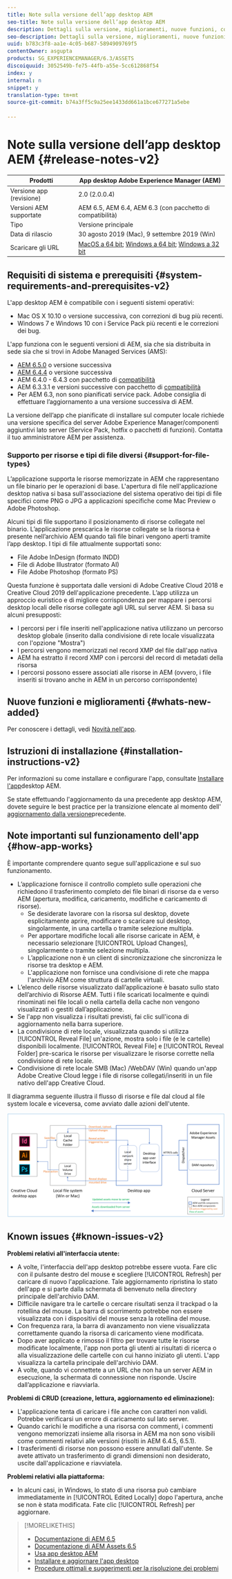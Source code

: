```yaml
---
title: Note sulla versione dell’app desktop AEM
seo-title: Note sulla versione dell’app desktop AEM
description: Dettagli sulla versione, miglioramenti, nuove funzioni, compatibilità e collegamenti per il download dell’app desktop AEM v1.x.
seo-description: Dettagli sulla versione, miglioramenti, nuove funzioni, compatibilità e collegamenti per il download dell’app desktop AEM v1.x.
uuid: b783c3f8-aa1e-4c05-b687-5894909769f5
contentOwner: asgupta
products: SG_EXPERIENCEMANAGER/6.3/ASSETS
discoiquuid: 3052549b-fe75-44fb-a55e-5cc612868f54
index: y
internal: n
snippet: y
translation-type: tm+mt
source-git-commit: b74a3ff5c9a25ee1433dd661a1bce677271a5ebe

---
```



# Note sulla versione dell’app desktop AEM {#release-notes-v2}

| Prodotti | App desktop Adobe Experience Manager (AEM) |
|---------------|--------------------------------------------------------------------|
| Versione app (revisione) | 2.0 (2.0.0.4) |
| Versioni AEM supportate | AEM 6.5, AEM 6.4, AEM 6.3 (con pacchetto di compatibilità) |
| Tipo | Versione principale |
| Data di rilascio | 30 agosto 2019 (Mac), 9 settembre 2019 (Win) |
| Scaricare gli URL | [MacOS a 64 bit](https://download.macromedia.com/aem-assets-companion-app/aem-desktop-osx-2.0.0.4.dmg); [Windows a 64 bit](https://download.macromedia.com/aem-assets-companion-app/aem-desktop-win64-2.0.0.4.exe); [Windows a 32 bit](https://download.macromedia.com/aem-assets-companion-app/aem-desktop-win32-2.0.0.4.exe) |

## Requisiti di sistema e prerequisiti {#system-requirements-and-prerequisites-v2}

L'app desktop AEM è compatibile con i seguenti sistemi operativi:

* Mac OS X 10.10 o versione successiva, con correzioni di bug più recenti.
* Windows 7 e Windows 10 con i Service Pack più recenti e le correzioni dei bug.

L'app funziona con le seguenti versioni di AEM, sia che sia distribuita in sede sia che si trovi in Adobe Managed Services (AMS):

* [AEM 6.5.0](https://helpx.adobe.com/experience-manager/6-5/release-notes.html) o versione successiva
* [AEM 6.4.4](https://helpx.adobe.com/experience-manager/6-4/release-notes/sp-release-notes.html) o versione successiva
* AEM 6.4.0 - 6.4.3 con pacchetto di [compatibilità](https://www.adobeaemcloud.com/content/marketplace/marketplaceProxy.html?packagePath=/content/companies/public/adobe/packages/cq640/featurepack/adobe-asset-link-support)
* AEM 6.3.3.1 e versioni successive con pacchetto di [compatibilità](https://www.adobeaemcloud.com/content/marketplace/marketplaceProxy.html?packagePath=/content/companies/public/adobe/packages/cq640/featurepack/adobe-asset-link-support)
* Per AEM 6.3, non sono pianificati [](https://helpx.adobe.com/experience-manager/maintenance-releases-roadmap.html)service pack. Adobe consiglia di effettuare l’aggiornamento a una versione successiva di AEM.

La versione dell’app che pianificate di installare sul computer locale richiede una versione specifica del server Adobe Experience Manager/componenti aggiuntivi lato server (Service Pack, hotfix o pacchetti di funzioni). Contatta il tuo amministratore AEM per assistenza.

### Supporto per risorse e tipi di file diversi {#support-for-file-types}

L’applicazione supporta le risorse memorizzate in AEM che rappresentano un file binario per le operazioni di base. L'apertura di file nell'applicazione desktop nativa si basa sull'associazione del sistema operativo dei tipi di file specifici come PNG o JPG a applicazioni specifiche come Mac Preview o Adobe Photoshop.

Alcuni tipi di file supportano il posizionamento di risorse collegate nel binario. L’applicazione prescarica le risorse collegate se la risorsa è presente nell’archivio AEM quando tali file binari vengono aperti tramite l’app desktop. I tipi di file attualmente supportati sono:

* File Adobe InDesign (formato INDD)
* File di Adobe Illustrator (formato AI)
* File Adobe Photoshop (formato PS)

Questa funzione è supportata dalle versioni di Adobe Creative Cloud 2018 e Creative Cloud 2019 dell'applicazione precedente. L’app utilizza un approccio euristico e di migliore corrispondenza per mappare i percorsi desktop locali delle risorse collegate agli URL sul server AEM. Si basa su alcuni presupposti:

* I percorsi per i file inseriti nell'applicazione nativa utilizzano un percorso desktop globale (inserito dalla condivisione di rete locale visualizzata con l'opzione "Mostra")
* I percorsi vengono memorizzati nel record XMP del file dall'app nativa
* AEM ha estratto il record XMP con i percorsi del record di metadati della risorsa
* I percorsi possono essere associati alle risorse in AEM (ovvero, i file inseriti si trovano anche in AEM in un percorso corrispondente)

## Nuove funzioni e miglioramenti {#whats-new-added}

Per conoscere i dettagli, vedi [Novità nell'app](introduction.md#whats-new-v2).

## Istruzioni di installazione {#installation-instructions-v2}

Per informazioni su come installare e configurare l'app, consultate [Installare l'app](install-upgrade.md)desktop AEM.

Se state effettuando l'aggiornamento da una precedente app desktop AEM, dovete seguire le best practice per la transizione elencate al momento dell' [aggiornamento dalla versione](install-upgrade.md#upgrade-from-previous-version)precedente.

## Note importanti sul funzionamento dell'app {#how-app-works}

È importante comprendere quanto segue sull'applicazione e sul suo funzionamento.

* L’applicazione fornisce il controllo completo sulle operazioni che richiedono il trasferimento completo dei file binari di risorse da e verso AEM (apertura, modifica, caricamento, modifiche e caricamento di risorse).
   * Se desiderate lavorare con la risorsa sul desktop, dovete esplicitamente aprire, modificare o scaricare sul desktop, singolarmente, in una cartella o tramite selezione multipla.
   * Per apportare modifiche locali alle risorse caricate in AEM, è necessario selezionare [!UICONTROL Upload Changes], singolarmente o tramite selezione multipla.
   * L’applicazione non è un client di sincronizzazione che sincronizza le risorse tra desktop e AEM.
   * L'applicazione non fornisce una condivisione di rete che mappa l'archivio AEM come struttura di cartelle virtuali.
* L’elenco delle risorse visualizzato dall’applicazione è basato sullo stato dell’archivio di Risorse AEM. Tutti i file scaricati localmente e quindi rinominati nei file locali o nella cartella della cache non vengono visualizzati o gestiti dall’applicazione.
* Se l'app non visualizza i risultati previsti, fai clic sull'icona di aggiornamento nella barra superiore.
* La condivisione di rete locale, visualizzata quando si utilizza [!UICONTROL Reveal File] un'azione, mostra solo i file (e le cartelle) disponibili localmente. [!UICONTROL Reveal File] e [!UICONTROL Reveal Folder] pre-scarica le risorse per visualizzare le risorse corrette nella condivisione di rete locale.
* Condivisione di rete locale SMB (Mac) /WebDAV (Win) quando un'app Adobe Creative Cloud legge i file di risorse collegati/inseriti in un file nativo dell'app Creative Cloud.

Il diagramma seguente illustra il flusso di risorse e file dal cloud al file system locale e viceversa, come avviato dalle azioni dell'utente.

![Flusso di risorse dal server AEM alle app desktop native tramite l’app desktop](assets/do-not-localize/da20_flow_diagram.png)

## Known issues {#known-issues-v2}

**Problemi relativi all'interfaccia utente:**
* A volte, l'interfaccia dell'app desktop potrebbe essere vuota. Fare clic con il pulsante destro del mouse e scegliere [!UICONTROL Refresh] per caricare di nuovo l'applicazione. Tale aggiornamento ripristina lo stato dell'app e si parte dalla schermata di benvenuto nella directory principale dell'archivio DAM. <!-- CQ-4270267 -->
* Difficile navigare tra le cartelle o cercare risultati senza il trackpad o la rotellina del mouse. La barra di scorrimento potrebbe non essere visualizzata con i dispositivi del mouse senza la rotellina del mouse. <!-- CQ-4269947 -->
* Con frequenza rara, la barra di avanzamento non viene visualizzata correttamente quando la risorsa di caricamento viene modificata.
* Dopo aver applicato e rimosso il filtro per trovare tutte le risorse modificate localmente, l'app non porta gli utenti ai risultati di ricerca o alla visualizzazione delle cartelle con cui hanno iniziato gli utenti. L'app visualizza la cartella principale dell'archivio DAM.
* A volte, quando vi connettete a un URL che non ha un server AEM in esecuzione, la schermata di connessione non risponde. Uscire dall’applicazione e riavviarla.

**Problemi di CRUD (creazione, lettura, aggiornamento ed eliminazione):**
* L'applicazione tenta di caricare i file anche con caratteri non validi. Potrebbe verificarsi un errore di caricamento sul lato server. <!-- CQ-4273652 -->
* Quando carichi le modifiche a una risorsa con commenti, i commenti vengono memorizzati insieme alla risorsa in AEM ma non sono visibili come commenti relativi alle versioni (risolti in AEM 6.4.5, 6.5.1). <!-- CQ-4268990 -->
* I trasferimenti di risorse non possono essere annullati dall'utente. Se avete attivato un trasferimento di grandi dimensioni non desiderato, uscite dall'applicazione e riavviatela. <!-- CQ-4278940 -->

**Problemi relativi alla piattaforma:**
* In alcuni casi, in Windows, lo stato di una risorsa può cambiare immediatamente in [!UICONTROL Edited Locally] dopo l'apertura, anche se non è stata modificata. Fate clic [!UICONTROL Refresh] per aggiornare.

>[!MORELIKETHIS]
>
>* [Documentazione di AEM 6.5](https://helpx.adobe.com/support/experience-manager/6-5.html)
>* [Documentazione di AEM Assets 6.5](https://docs.adobe.com/content/help/en/experience-manager-64/assets/home.html)
>* [Usa app desktop AEM](using.md)
>* [Installare e aggiornare l'app desktop](install-upgrade.md)
>* [Procedure ottimali e suggerimenti per la risoluzione dei problemi](troubleshoot.md)

